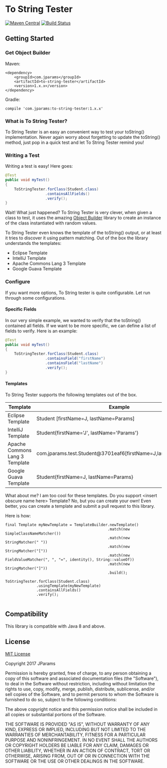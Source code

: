 # To String Tester

[![Maven Central](https://maven-badges.herokuapp.com/maven-central/com.jparams/to-string-tester/badge.svg)](https://maven-badges.herokuapp.com/maven-central/com.jparams/to-string-tester)
 [![Build Status](https://travis-ci.org/jparams/to-string-tester.svg?branch=master)](https://travis-ci.org/jparams/to-string-tester)

## Getting Started

### Get Object Builder

Maven:
```
<dependency>
    <groupId>com.jparams</groupId>
    <artifactId>to-string-tester</artifactId>
    <version>1.x.x</version>
</dependency>
```

Gradle:
```
compile 'com.jparams:to-string-tester:1.x.x'
```

### What is To String Tester?
To String Tester is an easy an convenient way to test your toString() implementation. Never again worry about forgetting to update the toString() 
method, just pop in a quick test and let To String Tester remind you!


### Writing a Test
Writing a test is easy! Here goes:

```java
@Test
public void myTest()
{
    ToStringTester.forClass(Student.class)
                  .containsAllFields()
                  .verify();
}
```

Wait! What just happened? To String Tester is very clever, when given a class to test, it uses the amazing [Object Builder](https://github.com/jparams/object-builder) library to create an instance of the class instantiated with random values.

To String Tester even knows the template of the toString() output, or at least it tries to discover it using pattern matching. Out of the box the 
library understands the 
templates:
- Eclipse Template
- IntelliJ Template
- Apache Commons Lang 3 Template
- Google Guava Template

### Configure
If you want more options, To String tester is quite configurable. Let run through some configurations.

#### Specific Fields
In our very simple example, we wanted to verify that the toString() contained all fields. If we want to be more specific, we can define a list of 
fields to verify. Here is an example:

```java
@Test
public void myTest()
{
    ToStringTester.forClass(Student.class)
                  .containsField("firstName")
                  .containsField("lastName")
                  .verify();
}
```

#### Templates
To String Tester supports the following templates out of the box.

| Template                       | Example                                                       |
|--------------------------------|---------------------------------------------------------------|
| Eclipse Template               | Student \[firstName=J, lastName=Params]                         |
| IntelliJ Template              | Student{firstName='J', lastName='Params'}                      |
| Apache Commons Lang 3 Template | com.jparams.test.Student@3701eaf6\[firstName=J,lastName=Params] |
| Google Guava Template          | Student{firstName=J, lastName=Params}                          |

What about me? I am too cool for these templates. Do you support \<insert obscure name here> Template? No, but you can create your own! Even 
better, you can create a template and submit a pull request to this library.

Here is how:

```
final Template myNewTemplate = TemplateBuilder.newTemplate()
                                              .match(new SimpleClassNameMatcher())
                                              .match(new StringMatcher(" "))
                                              .match(new StringMatcher("["))
                                              .match(new FieldValueMatcher(", ", "=", identity(), String::valueOf))
                                              .match(new StringMatcher("]"))
                                              .build();

ToStringTester.forClass(Student.class)
              .usingTemplate(myNewTemplate)
              .containsAllFields()
              .verify();
                                              
```

## Compatibility
This library is compatible with Java 8 and above.

## License
[MIT License](http://www.opensource.org/licenses/mit-license.php)

Copyright 2017 JParams

Permission is hereby granted, free of charge, to any person obtaining a copy of this software and associated documentation files (the "Software"), to deal in the Software without restriction, including without limitation the rights to use, copy, modify, merge, publish, distribute, sublicense, and/or sell copies of the Software, and to permit persons to whom the Software is furnished to do so, subject to the following conditions:

The above copyright notice and this permission notice shall be included in all copies or substantial portions of the Software.

THE SOFTWARE IS PROVIDED "AS IS", WITHOUT WARRANTY OF ANY KIND, EXPRESS OR IMPLIED, INCLUDING BUT NOT LIMITED TO THE WARRANTIES OF MERCHANTABILITY, FITNESS FOR A PARTICULAR PURPOSE AND NONINFRINGEMENT. IN NO EVENT SHALL THE AUTHORS OR COPYRIGHT HOLDERS BE LIABLE FOR ANY CLAIM, DAMAGES OR OTHER LIABILITY, WHETHER IN AN ACTION OF CONTRACT, TORT OR OTHERWISE, ARISING FROM, OUT OF OR IN CONNECTION WITH THE SOFTWARE OR THE USE OR OTHER DEALINGS IN THE SOFTWARE.
